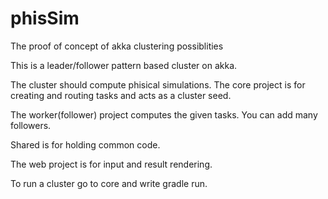 phisSim
=======

The proof of concept of akka clustering possiblities

This is a leader/follower pattern based cluster on akka.

The cluster should compute phisical simulations.
The core project is for creating and routing tasks and acts as a cluster seed.

The worker(follower) project computes the given tasks. You can add many followers.

Shared is for holding common code.

The web project is for input and result rendering.


To run a cluster go to core and write gradle run.


